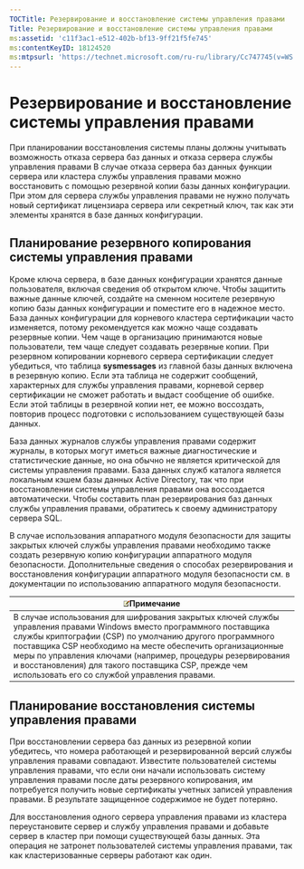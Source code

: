 ```yaml
---
TOCTitle: Резервирование и восстановление системы управления правами
Title: Резервирование и восстановление системы управления правами
ms:assetid: 'c11f3ac1-e512-402b-bf13-9ff21f5fe745'
ms:contentKeyID: 18124520
ms:mtpsurl: 'https://technet.microsoft.com/ru-ru/library/Cc747745(v=WS.10)'
---
```


Резервирование и восстановление системы управления правами
==========================================================

При планировании восстановления системы планы должны учитывать возможность отказа сервера баз данных и отказа сервера службы управления правами В случае отказа сервера баз данных функции сервера или кластера службы управления правами можно восстановить с помощью резервной копии базы данных конфигурации. При этом для сервера службы управления правами не нужно получать новый сертификат лицензиара сервера или секретный ключ, так как эти элементы хранятся в базе данных конфигурации.

Планирование резервного копирования системы управления правами
--------------------------------------------------------------

Кроме ключа сервера, в базе данных конфигурации хранятся данные пользователя, включая сведения об открытом ключе. Чтобы защитить важные данные ключей, создайте на сменном носителе резервную копию базы данных конфигурации и поместите его в надежное место. База данных конфигурации для корневого кластера сертификации часто изменяется, потому рекомендуется как можно чаще создавать резервные копии. Чем чаще в организацию принимаются новые пользователи, тем чаще следует создавать резервные копии. При резервном копировании корневого сервера сертификации следует убедиться, что таблица **sysmessages** из главной базы данных включена в резервную копию. Если эта таблица не содержит сообщений, характерных для службы управления правами, корневой сервер сертификации не сможет работать и выдаст сообщение об ошибке. Если этой таблицы в резервной копии нет, ее можно воссоздать, повторив процесс подготовки с использованием существующей базы данных.

База данных журналов службы управления правами содержит журналы, в которых могут иметься важные диагностические и статистические данные, но она обычно не является критической для системы управления правами. База данных служб каталога является локальным кэшем базы данных Active Directory, так что при восстановлении системы управления правами она воссоздается автоматически. Чтобы составить план резервирования баз данных службы управления правами, обратитесь к своему администратору сервера SQL.

В случае использования аппаратного модуля безопасности для защиты закрытых ключей службы управления правами необходимо также создать резервную копию конфигурации аппаратного модуля безопасности. Дополнительные сведения о способах резервирования и восстановления конфигурации аппаратного модуля безопасности см. в документации по использованию аппаратного модуля безопасности.

| ![](/security-updates/images/Cc747745.note(WS.10).gif)Примечание                                                                                                                                                                                                                                                                                                                                             |
|-------------------------------------------------------------------------------------------------------------------------------------------------------------------------------------------------------------------------------------------------------------------------------------------------------------------------------------------------------------------------------------------------------------------------|
| В случае использования для шифрования закрытых ключей службы управления правами Windows вместо программного поставщика службы криптографии (CSP) по умолчанию другого программного поставщика CSP необходимо на месте обеспечить организационные меры по управления ключами (например, процедуры резервирования и восстановления) для такого поставщика CSP, прежде чем использовать его со службой управления правами. |

Планирование восстановления системы управления правами
------------------------------------------------------

При восстановлении сервера баз данных из резервной копии убедитесь, что номера работающей и резервированной версий службы управления правами совпадают. Известите пользователей системы управления правами, что если они начали использовать систему управления правами после даты резервного копирования, им потребуется получить новые сертификаты учетных записей управления правами. В результате защищенное содержимое не будет потеряно.

Для восстановления одного сервера управления правами из кластера переустановите сервер и службу управления правами и добавьте сервер в кластер при помощи существующей базы данных. Эта операция не затронет пользователей системы управления правами, так как кластеризованные серверы работают как один.
